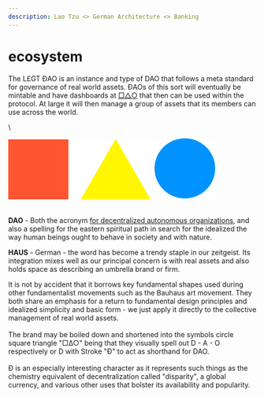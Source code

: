 ```yaml
---
description: Lao Tzu <> German Architecture <> Banking
---
```


# ecosystem

The L£GT ĐAO is an instance and type of DAO that follows a meta standard for governance of real world assets. ĐAOs of this sort will eventually be mintable and have dashboards at [□△○](https://daohaus.org) that then can be used within the protocol. At large it will then manage a group of assets that its members can use across the world.&#x20;

\


![](../.gitbook/assets/logo.png)

\
**DAO** - Both the acronym [for decentralized autonomous organizations](https://en.wikipedia.org/wiki/Decentralized\_autonomous\_organization), and also a spelling for the eastern spiritual path in search for the idealized the way human beings ought to behave in society and with nature.

**HAUS** - German - the word has become a trendy staple in our zeitgeist. Its integration mixes well as our principal concern is with real assets and also holds space as describing an umbrella brand or firm.

It is not by accident that it borrows key fundamental shapes used during other fundamentalist movements such as the Bauhaus art movement.  They both share an emphasis for a return to fundamental design principles and idealized simplicity and basic form - we just apply it directly to the collective management of real world assets.\
\
The brand may be boiled down and shortened into the symbols circle square triangle "□∆○" being that they visually spell out D - A - O respectively or D with Stroke "Đ" to act as shorthand for DAO.\
\
Đ is an especially interesting character as it represents such things as the chemistry equivalent of decentralization called "disparity", a global currency, and various other uses that bolster its availability and popularity.

